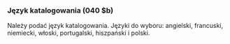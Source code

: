 ### Język katalogowania (040 $b)

Należy podać język katalogowania. Języki do wyboru: angielski, francuski, niemiecki, włoski, portugalski, hiszpański i polski.